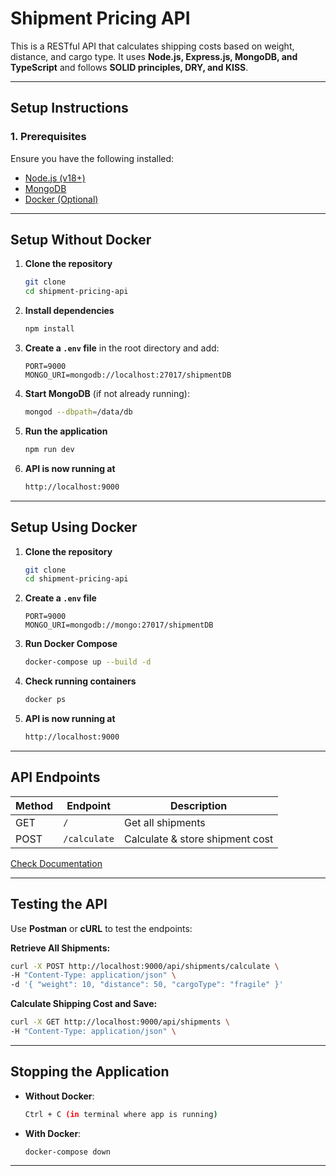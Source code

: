 # Shipment Pricing API

This is a RESTful API that calculates shipping costs based on weight, distance, and cargo type. It uses **Node.js, Express.js, MongoDB, and TypeScript** and follows **SOLID principles, DRY, and KISS**.

---

## **Setup Instructions**

### **1. Prerequisites**
Ensure you have the following installed:
- [Node.js (v18+)](https://nodejs.org/)
- [MongoDB](https://www.mongodb.com/try/download/community)
- [Docker (Optional)](https://www.docker.com/get-started)

---

## **Setup Without Docker**

1. **Clone the repository**
   ```sh
   git clone 
   cd shipment-pricing-api
   ```

2. **Install dependencies**
   ```sh
   npm install
   ```

3. **Create a `.env` file** in the root directory and add:
   ```env
   PORT=9000
   MONGO_URI=mongodb://localhost:27017/shipmentDB
   ```

4. **Start MongoDB** (if not already running):
   ```sh
   mongod --dbpath=/data/db
   ```

5. **Run the application**
   ```sh
   npm run dev
   ```

6. **API is now running at**
   ```sh
   http://localhost:9000
   ```

---

## **Setup Using Docker**

1. **Clone the repository**
   ```sh
   git clone 
   cd shipment-pricing-api
   ```

2. **Create a `.env` file**
   ```env
   PORT=9000
   MONGO_URI=mongodb://mongo:27017/shipmentDB
   ```

3. **Run Docker Compose**
   ```sh
   docker-compose up --build -d
   ```

4. **Check running containers**
   ```sh
   docker ps
   ```

5. **API is now running at**
   ```sh
   http://localhost:9000
   ```

---

## **API Endpoints** 
| Method | Endpoint            | Description                       |
|--------|---------------------|-----------------------------------|
| GET    | `/`                 | Get all shipments                 |
| POST   | `/calculate`        | Calculate & store shipment cost   |

[Check Documentation](https://documenter.getpostman.com/view/12340995/2sAYX6q2ht)

---

## **Testing the API**
Use **Postman** or **cURL** to test the endpoints:

**Retrieve All Shipments:**
```sh
curl -X POST http://localhost:9000/api/shipments/calculate \
-H "Content-Type: application/json" \
-d '{ "weight": 10, "distance": 50, "cargoType": "fragile" }'
```
**Calculate Shipping Cost and Save:**
```sh
curl -X GET http://localhost:9000/api/shipments \
-H "Content-Type: application/json" \
```
---

## **Stopping the Application**
- **Without Docker**:
  ```sh
  Ctrl + C (in terminal where app is running)
  ```
- **With Docker**:
  ```sh
  docker-compose down
  ```
---


